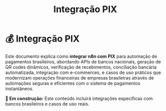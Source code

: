 ﻿---
sidebar_position: 1
title: Integração PIX
description: Como integrar n8n com PIX para automação de pagamentos brasileiros
keywords: [n8n, pix, pagamentos, brasil, financeiro, automação]
---

# 💰 Integração PIX

Este documento explica como **integrar n8n com PIX** para automação de pagamentos brasileiros, abordando APIs de bancos nacionais, geração de QR codes dinâmicos, verificação de recebimentos, conciliação bancária automatizada, integração com e-commerces, e casos de uso práticos que modernizam operações financeiras de empresas brasileiras através de automações seguras e eficientes com o sistema de pagamentos instantâneos.

**🔄 Em construção:** Este conteúdo incluirá integrações específicas com bancos brasileiros e casos de uso reais.
